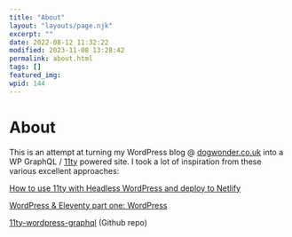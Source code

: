 ```yaml
---
title: "About"
layout: "layouts/page.njk"
excerpt: ""
date: 2022-08-12 11:32:22
modified: 2023-11-08 13:28:42
permalink: about.html
tags: []
featured_img: 
wpid: 144
---
```


# About

This is an attempt at turning my WordPress blog @ [dogwonder.co.uk](http://dogwonder.co.uk) into a WP GraphQL / [11ty](https://www.11ty.dev) powered site. I took a lot of inspiration from these various excellent approaches:

[How to use 11ty with Headless WordPress and deploy to Netlify](https://davedavies.dev/post/how-to-use-11ty-with-headless-wordpress/)

[WordPress &amp; Eleventy part one: WordPress](https://danabyerly.com/articles/wordpress-and-eleventy-part-one-wordpress/)

[11ty-wordpress-graphql](https://github.com/most-useful/11ty-wordpress-graphql) (Github repo)

<div class="buffer"></div>